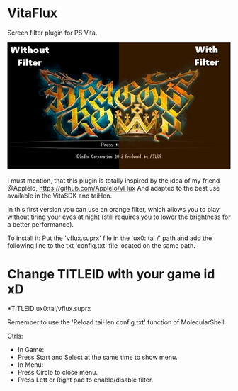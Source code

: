 # VitaFlux
Screen filter plugin for PS Vita.

![header](screenshot.jpg)

I must mention, that this plugin is totally inspired by the idea of my friend @Applelo, https://github.com/Applelo/vFlux 
And adapted to the best use available in the VitaSDK and taiHen.

In this first version you can use an orange filter, which allows you to play without tiring your eyes at night (still requires you to lower the brightness for a better performance).

To install it:
Put the 'vflux.suprx' file in the 'ux0: tai /' path and add the following line to the txt 'config.txt' file located on the same path.

# Change TITLEID with your game id xD
*TITLEID
ux0:tai/vflux.suprx

Remember to use the 'Reload taiHen config.txt' function of MolecularShell.

Ctrls:
- In Game:
 - Press Start and Select at the same time to show menu.
- In Menu:
 - Press Circle to close menu.
 - Press Left or Right pad to enable/disable filter.

